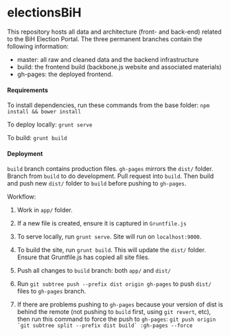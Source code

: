 electionsBiH
============

This repository hosts all data and architecture (front- and back-end) related to the BiH Election Portal. The three permanent branches contain the following information:

- master: all raw and cleaned data and the backend infrastructure
- build: the frontend build (backbone.js website and associated materials)
- gh-pages: the deployed frontend.


#### Requirements

To install dependencies, run these commands from the base folder: `npm install && bower install`

To deploy locally: `grunt serve`

To build: `grunt build`

#### Deployment

`build` branch contains production files. `gh-pages` mirrors the `dist/` folder. Branch from `build` to do development. Pull request into `build`. Then build and push new `dist/` folder to `build` before pushing to `gh-pages`.

Workflow:

1. Work in `app/` folder.

2. If a new file is created, ensure it is captured in `Gruntfile.js`

3. To serve locally, run `grunt serve`. Site will run on `localhost:9000`.

4. To build the site, run `grunt build`. This will update the `dist/` folder. Ensure that Gruntfile.js has copied all site files.

5. Push all changes to `build` branch: both `app/` and `dist/`

6. Run `git subtree push --prefix dist origin gh-pages` to push `dist/` files to `gh-pages` branch.
 
7. If there are problems pushing to `gh-pages` because your version of dist is behind the remote (not pushing to `build` first, using `git revert`, etc), then run this command to force the push to `gh-pages`: ``git push origin `git subtree split --prefix dist build` :gh-pages --force``

